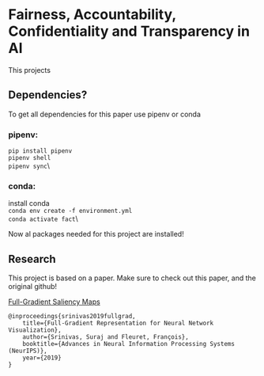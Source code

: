 # Fairness, Accountability, Confidentiality and Transparency in AI
 This projects 
## Dependencies?
To get all dependencies for this paper use pipenv or conda

### pipenv:
`pip install pipenv`\
`pipenv shell`\
`pipenv sync`\

### conda:
install conda\
`conda env create -f environment.yml`\
`conda activate fact`\

Now al packages needed for this project are installed!

## Research
This project is based on a paper. Make sure to check out this paper, and the original github! 

[Full-Gradient Saliency Maps](https://github.com/idiap/fullgrad-saliency)

```
@inproceedings{srinivas2019fullgrad,
    title={Full-Gradient Representation for Neural Network Visualization},
    author={Srinivas, Suraj and Fleuret, François},
    booktitle={Advances in Neural Information Processing Systems (NeurIPS)},
    year={2019}
}
```
